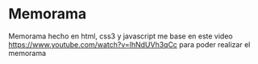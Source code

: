 # Memorama
Memorama hecho en html, css3 y javascript
me base en este video https://www.youtube.com/watch?v=lhNdUVh3qCc para poder realizar el memorama
